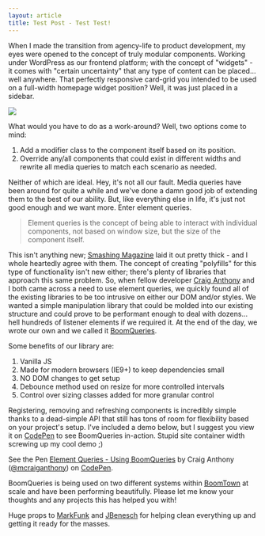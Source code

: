 ```yaml
---
layout: article
title: Test Post - Test Test!
---
```


When I made the transition from agency-life to product development, my eyes were opened to the concept of truly modular components. Working under WordPress as our frontend platform; with the concept of "widgets" - it comes with "certain uncertainty" that any type of content can be placed... well anywhere. That perfectly responsive card-grid you intended to be used on a full-width homepage widget position? Well, it was just placed in a sidebar.

<div class="uk-text-center"><img src="http://media.giphy.com/media/Zo9ACzmJgoqRy/giphy.gif"></div>

What would you have to do as a work-around? Well, two options come to mind:

1. Add a modifier class to the component itself based on its position.
1. Override any/all components that could exist in different widths and rewrite all media queries to match each scenario as needed.

Neither of which are ideal. Hey, it's not all our fault. Media queries have been around for quite a while and we've done a damn good job of extending them to the best of our ability. But, like everything else in life, it's just not good enough and we want more. Enter element queries.

> Element queries is the concept of being able to interact with individual components, not based on window size, but the size of the component itself.

This isn't anything new; [Smashing Magazine](http://www.smashingmagazine.com/2013/06/25/media-queries-are-not-the-answer-element-query-polyfill/) laid it out pretty thick - and I whole heartedly agree with them. The concept of creating "polyfills" for this type of functionality isn't new either; there's plenty of libraries that approach this same problem. So, when fellow developer [<i class="bt-icon" data-bt-icon="twitter"></i>Craig Anthony](https://twitter.com/craig_anthony) and I both came across a need to use element queries, we quickly found all of the existing libraries to be too intrusive on either our DOM and/or styles. We wanted a simple manipulation library that could be molded into our existing structure and could prove to be performant enough to deal with dozens... hell hundreds of listener elements if we required it. At the end of the day, we wrote our own and we called it [BoomQueries](https://github.com/BoomTownROI/boomqueries).

Some benefits of our library are:

1. Vanilla JS
1. Made for modern browsers (IE9+) to keep dependencies small
1. NO DOM changes to get setup
1. Debounce method used on resize for more controlled intervals
1. Control over sizing classes added for more granular control

Registering, removing and refreshing components is incredibly simple thanks to a dead-simple API that still has tons of room for flexibility based on your project's setup. I've included a demo below, but I suggest you view it on [<i class="bt-icon" data-bt-icon="codepen"></i>CodePen](http://codepen.io/mcraiganthony/pen/ZYGxBV/) to see BoomQueries in-action. Stupid site container width screwing up my cool demo ;)

<p data-height="406" data-theme-id="0" data-slug-hash="ZYGxBV" data-default-tab="result" data-user="mcraiganthony" class='codepen'>See the Pen <a href='http://codepen.io/mcraiganthony/pen/ZYGxBV/'>Element Queries - Using BoomQueries</a> by Craig Anthony (<a href='http://codepen.io/mcraiganthony'>@mcraiganthony</a>) on <a href='http://codepen.io'>CodePen</a>.</p>
<script async src="//assets.codepen.io/assets/embed/ei.js"></script>

BoomQueries is being used on two different systems within [BoomTown](http://www.boomtownroi.com) at scale and have been performing beautifully. Please let me know your thoughts and any projects this has helped you with!

Huge props to [<i class="bt-icon" data-bt-icon="twitter"></i>MarkFunk](https://twitter.com/markfunk) and [<i class="bt-icon" data-bt-icon="twitter"></i>JBenesch](https://twitter.com/jbenesch) for helping clean everything up and getting it ready for the masses.